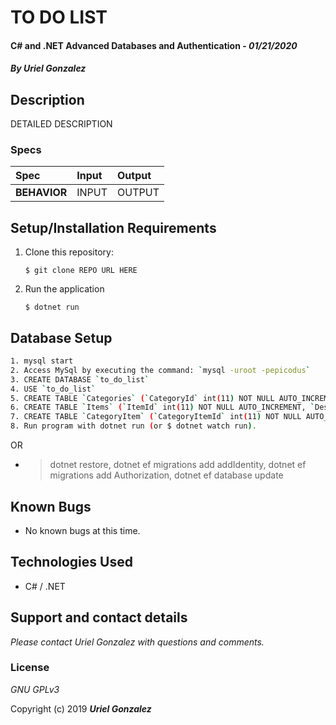 # TO DO LIST 

####  C# and .NET Advanced Databases and Authentication - _01/21/2020_

#### _By **Uriel Gonzalez**_

## Description

DETAILED DESCRIPTION

### Specs
| Spec | Input | Output |
| :-------------     | :------------- | :------------- |
| **BEHAVIOR** | INPUT | OUTPUT |

## Setup/Installation Requirements

1. Clone this repository:
    ```
    $ git clone REPO URL HERE
    ```
2. Run the application
    ```
    $ dotnet run
    ```
## Database Setup

```sh
1. mysql start
2. Access MySql by executing the command: `mysql -uroot -pepicodus`
3. CREATE DATABASE `to_do_list`
4. USE `to_do_list`
5. CREATE TABLE `Categories` (`CategoryId` int(11) NOT NULL AUTO_INCREMENT, `Name` varchar(255) DEFAULT NULL, PRIMARY KEY (`CategoryId`))
6. CREATE TABLE `Items` (`ItemId` int(11) NOT NULL AUTO_INCREMENT, `Description` varchar(255), `UserId` int(11), PRIMARY KEY (`ItemId`))
7. CREATE TABLE `CategoryItem` (`CategoryItemId` int(11) NOT NULL AUTO_INCREMENT, `ItemId` int(11) NOT NULL, `CategoryId` int(11) NOT NULL, PRIMARY KEY (`CategoryItemId`))
8. Run program with dotnet run (or $ dotnet watch run).

```
OR
* > dotnet restore, dotnet ef migrations add addIdentity, dotnet ef migrations add Authorization, dotnet ef database update

## Known Bugs
* No known bugs at this time.

## Technologies Used
* C# / .NET

## Support and contact details

_Please contact Uriel Gonzalez with questions and comments._

### License

*GNU GPLv3*

Copyright (c) 2019 **_Uriel Gonzalez_**
